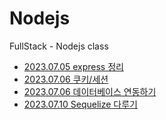 # Nodejs
FullStack - Nodejs class

- <a href="https://danyoujeong.tistory.com/141">2023.07.05 express 정리</a>
- <a href="https://danyoujeong.tistory.com/143">2023.07.06 쿠키/세션</a>
- <a href="https://danyoujeong.tistory.com/144">2023.07.06 데이터베이스 연동하기</a>
- <a href="https://danyoujeong.tistory.com/147">2023.07.10 Sequelize 다루기</a>
